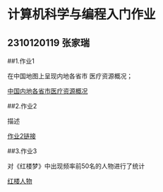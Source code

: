 # 计算机科学与编程入门作业
## 2310120119  张家瑞
##1.作业1

在中国地图上呈现内地各省市
医疗资源概况；

[中国内地各省市医疗资源概况](https://Rjz0415.github.io/map-China.html)


##2.作业2

描述

[作业2链接](https://www.pku.edu.cn)

##3.作业3

对《红楼梦》中出现频率前50名的人物进行了统计

[红楼人物](https://Rjz0415.github.io/honglou.html)
